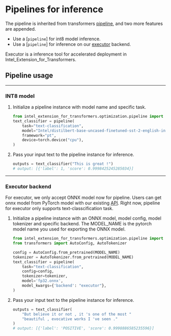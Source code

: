 # Pipelines for inference

The pipeline is inherited from transformers [pipeline](https://github.com/huggingface/transformers/blob/main/docs/source/en/pipeline_tutorial.mdx), and two more features are appended.

* Use a [`pipeline`] for int8 model inference.
* Use a [`pipeline`] for inference on our [executor](../intel_extension_for_transformers/backends/neural_engine/) backend.

Executor is a inference tool for accelerated deployment in Intel_Extension_for_Transformers.

## Pipeline usage

----
### **INT8 model**

1. Initialize a pipeline instance with model name and specific task.
    ```py
    from intel_extension_for_transformers.optimization.pipeline import pipeline
    text_classifier = pipeline(
        task="text-classification",
        model="Intel/distilbert-base-uncased-finetuned-sst-2-english-int8-static",
        framework="pt",
        device=torch.device("cpu"),
    )
    ```
2. Pass your input text to the pipeline instance for inference.
    ```py
    outputs = text_classifier("This is great !")
    # output: [{'label': 1, 'score': 0.9998425245285034}]
    ```

----

### **Executor backend**

For executor, we only accept ONNX model now for pipeline. Users can get onnx model from PyTorch model with our existing [API](export.md). Right now, pipeline for executor only supports text-classcification task. 

1. Initialize a pipeline instance with an ONNX model, model config, model tokenizer and specific backend. The MODEL_NAME is the pytorch model name you used for exporting the ONNX model.
    ```py
    from intel_extension_for_transformers.optimization.pipeline import pipeline
    from transformers import AutoConfig, AutoTokenizer

    config = AutoConfig.from_pretrained(MODEL_NAME)
    tokenizer = AutoTokenizer.from_pretrained(MODEL_NAME)
    text_classifier = pipeline(
        task="text-classification",
        config=config,
        tokenizer=tokenizer,
        model='fp32.onnx',
        model_kwargs={'backend': "executor"},
    )
    ```

2. Pass your input text to the pipeline instance for inference.
    ```py
    outputs = text_classifier(
        "But believe it or not , it 's one of the most "
        "beautiful , evocative works I 've seen ."
    )
    # output: [{'label': 'POSITIVE', 'score': 0.9998886585235596}]
    ```

